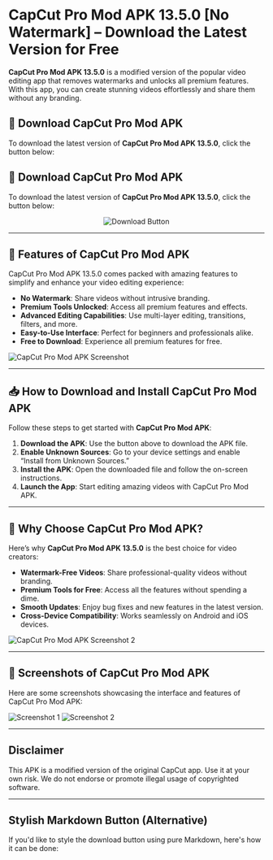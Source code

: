 # CapCut Pro Mod APK 13.5.0 [No Watermark] – Download the Latest Version for Free

**CapCut Pro Mod APK 13.5.0** is a modified version of the popular video editing app that removes watermarks and unlocks all premium features. With this app, you can create stunning videos effortlessly and share them without any branding.

## 🚀 Download CapCut Pro Mod APK

To download the latest version of **CapCut Pro Mod APK 13.5.0**, click the button below:

## 🚀 Download CapCut Pro Mod APK

To download the latest version of **CapCut Pro Mod APK 13.5.0**, click the button below:

<p align="center">
  <a href="https://www.apkbros.com/capcut-pro-mod-apk/" style="text-decoration: none;">
    <img src="https://img.shields.io/badge/Download%20Now-CapCut%20Pro%20Mod%20APK-brightgreen?style=for-the-badge&logo=android&logoColor=white" alt="Download Button">
  </a>
</p>

---

## 🌟 Features of CapCut Pro Mod APK

CapCut Pro Mod APK 13.5.0 comes packed with amazing features to simplify and enhance your video editing experience:

- **No Watermark**: Share videos without intrusive branding.
- **Premium Tools Unlocked**: Access all premium features and effects.
- **Advanced Editing Capabilities**: Use multi-layer editing, transitions, filters, and more.
- **Easy-to-Use Interface**: Perfect for beginners and professionals alike.
- **Free to Download**: Experience all premium features for free.

![CapCut Pro Mod APK Screenshot](https://github.com/user-attachments/assets/86588207-26be-4834-ac15-95c1621d68d0)

---

## 📥 How to Download and Install CapCut Pro Mod APK

Follow these steps to get started with **CapCut Pro Mod APK**:

1. **Download the APK**: Use the button above to download the APK file.
2. **Enable Unknown Sources**: Go to your device settings and enable “Install from Unknown Sources.”
3. **Install the APK**: Open the downloaded file and follow the on-screen instructions.
4. **Launch the App**: Start editing amazing videos with CapCut Pro Mod APK.

---

## 🎥 Why Choose CapCut Pro Mod APK?

Here’s why **CapCut Pro Mod APK 13.5.0** is the best choice for video creators:

- **Watermark-Free Videos**: Share professional-quality videos without branding.
- **Premium Tools for Free**: Access all the features without spending a dime.
- **Smooth Updates**: Enjoy bug fixes and new features in the latest version.
- **Cross-Device Compatibility**: Works seamlessly on Android and iOS devices.

![CapCut Pro Mod APK Screenshot 2](https://github.com/user-attachments/assets/c158ea58-3d2c-478c-aa58-e2641f4f0523)

---

## 📸 Screenshots of CapCut Pro Mod APK

Here are some screenshots showcasing the interface and features of CapCut Pro Mod APK:

![Screenshot 1](https://github.com/user-attachments/assets/6d8a7e41-8671-4522-a9ad-6cb1ae650703)
![Screenshot 2](https://github.com/user-attachments/assets/b2f6b34f-7ed8-4f68-b178-b62e0720d455)

---

## Disclaimer

This APK is a modified version of the original CapCut app. Use it at your own risk. We do not endorse or promote illegal usage of copyrighted software.

---

## Stylish Markdown Button (Alternative)

If you'd like to style the download button using pure Markdown, here's how it can be done:

